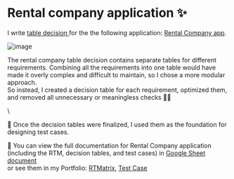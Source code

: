 <h1>Rental company application ✨ </h1>

<p>I write <a href="https://github.com/nshubina/Portfolio/blob/bca24141f9b420e8ce7e97e9d1b219d47ab43fb1/Test%20Design/Table%20Decision/Rental%20Company/Rental%20Company%20-%20Tables%20decision.pdf" target="_blank"> table decision </a> for the the following application: <a href="https://exercises.test-design.org/rental/" target="_blank">Rental Company app</a>.</p>

![image](https://github.com/user-attachments/assets/10d269ec-e632-4835-9169-f6c81247e939)

<p>The rental company table decision contains separate tables for different requirements. Combining all the requirements into one table would have made it overly complex and difficult to maintain, so I chose a more modular approach.<br>
So instead, I created a decision table for each requirement, optimized them, and removed all unnecessary or meaningless checks 🧹✨ </p>\

<p>📎 Once the decision tables were finalized, I used them as the foundation for designing test cases.</p>

  <p> 📌 You can view the full documentation for Rental Company application (including the RTM, decision tables, and test cases) in <a href="https://docs.google.com/spreadsheets/d/1D6ICuvUaFa8YBLdcuh6Lf09aHThrB5AEp91OdDOtreQ/edit?usp=sharing" target="_blank">Google Sheet document</a> 
  <br> 
    or see them in my Portfolio: <a href="https://github.com/nshubina/Portfolio/blob/edee8bff6b85ca37f087ee5310052b2e369850ac/RTM/Rental%20company%20-%20RTM.pdf" target="_blank">RTMatrix</a>, <a href="https://github.com/nshubina/Portfolio/blob/9b3b8c57bbf498508efb6a235d582e293a52ecae/Test%20Cases/Rental%20Company/Rental%20company.%20Core%20test%20cases.pdf" target="_blank">Test Case</a>
  </p>
</div> 
